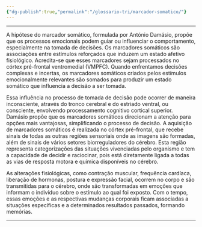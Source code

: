 ```yaml
---
{"dg-publish":true,"permalink":"/glossario-tri/marcador-somatico/"}
---
```


---

A hipótese do marcador somático, formulada por António Damásio, propõe que os processos emocionais podem guiar ou influenciar o comportamento, especialmente na tomada de decisões. Os marcadores somáticos são associações entre estímulos reforçados que induzem um estado afetivo fisiológico. Acredita-se que esses marcadores sejam processados no córtex pré-frontal ventromedial (VMPFC). Quando enfrentamos decisões complexas e incertas, os marcadores somáticos criados pelos estímulos emocionalmente relevantes são somados para produzir um estado somático que influencia a decisão a ser tomada.

Essa influência no processo de tomada de decisão pode ocorrer de maneira inconsciente, através do tronco cerebral e do estriado ventral, ou consciente, envolvendo processamento cognitivo cortical superior. Damásio propõe que os marcadores somáticos direcionam a atenção para opções mais vantajosas, simplificando o processo de decisão. A aquisição de marcadores somáticos é realizada no córtex pré-frontal, que recebe sinais de todas as outras regiões sensoriais onde as imagens são formadas, além de sinais de vários setores biorreguladores do cérebro. Esta região representa categorizações das situações vivenciadas pelo organismo e tem a capacidade de decidir e raciocinar, pois está diretamente ligada a todas as vias de resposta motora e química disponíveis no cérebro.

As alterações fisiológicas, como contração muscular, frequência cardíaca, liberação de hormonas, postura e expressão facial, ocorrem no corpo e são transmitidas para o cérebro, onde são transformadas em emoções que informam o indivíduo sobre o estímulo ao qual foi exposto. Com o tempo, essas emoções e as respectivas mudanças corporais ficam associadas a situações específicas e a determinados resultados passados, formando memórias.

----



